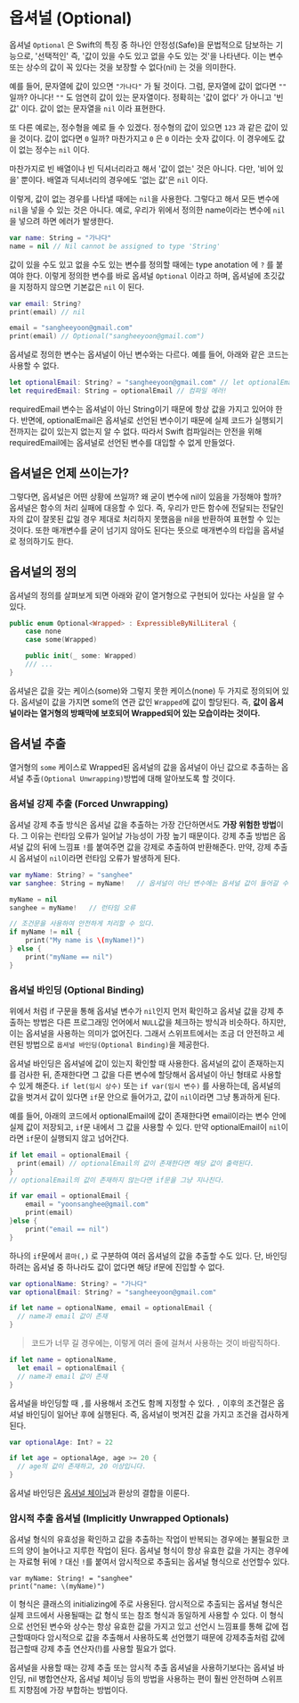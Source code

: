 # 옵셔널 (Optional)
옵셔널 `Optional` 은 Swift의 특징 중 하나인 안정성(Safe)을 문법적으로 담보하는 기능으로, '선택적인' 즉, '값이 있을 수도 있고 없을 수도 있는 것'을 나타낸다. 이는 변수 또는 상수의 값이 꼭 있다는 것을 보장할 수 없다(nil) 는 것을 의미한다. 

예를 들어, 문자열에 값이 있으면 `"가나다"` 가 될 것이다. 그럼, 문자열에 값이 없다면 `""` 일까? 아니다! `""` 도 엄연히 값이 있는 문자열이다. 정확히는 '값이 없다' 가 아니고 '빈 값' 이다. 값이 없는 문자열을 `nil` 이라 표현한다.

또 다른 예로는, 정수형을 예로 들 수 있겠다. 정수형의 값이 있으면 `123` 과 같은 값이 있을 것이다. 값이 없다면 `0` 일까? 마찬가지고 `0` 은 `0` 이라는 숫자 값이다. 이 경우에도 값이 없는 정수는 `nil` 이다. 

마찬가지로 빈 배열이나 빈 딕셔너리라고 해서 '값이 없는' 것은 아니다. 다만, '비어 있을' 뿐이다. 배열과 딕셔너리의 경우에도 '없는 값'은 `nil` 이다.

이렇게, 값이 없는 경우를 나타낼 때에는 `nil`을 사용한다. 그렇다고 해서 모든 변수에 `nil`을 넣을 수 있는 것은 아니다. 예로, 우리가 위에서 정의한 name이라는 변수에 `nil`을 넣으려 하면 에러가 발생한다.

```swift
var name: String = "가나다"
name = nil // Nil cannot be assigned to type 'String'
```
값이 있을 수도 있고 없을 수도 있는 변수를 정의할 때에는 type anotation 에 `?` 를 붙여야 한다.
이렇게 정의한 변수를 바로 옵셔널 `Optional` 이라고 하며, 옵셔널에 초깃값을 지정하지 않으면 기본값은 `nil` 이 된다.

```swift
var email: String?
print(email) // nil

email = "sangheeyoon@gmail.com"
print(email) // Optional("sangheeyoon@gmail.com")

```
옵셔널로 정의한 변수는 옵셔널이 아닌 변수와는 다르다. 예를 들어, 아래와 같은 코드는 사용할 수 없다.

```swift
let optionalEmail: String? = "sangheeyoon@gmail.com" // let optionalEmail: Optional<String> 처럼 제네릭을 사용하여도 된다.
let requiredEmail: String = optionalEmail // 컴파일 에러!
```
requiredEmail 변수는 옵셔널이 아닌 String이기 때문에 항상 값을 가지고 있어야 한다. 반면에, optionalEmail은 옵셔널로 선언된 변수이기 때문에 실제 코드가 실행되기 전까지는 값이 있는지 없는지 알 수 없다. 따라서 Swift 컴파일러는 안전을 위해 requiredEmail에는 옵셔널로 선언된 변수를 대입할 수 없게 만들었다.

## 옵셔널은 언제 쓰이는가?
그렇다면, 옵셔널은 어떤 상황에 쓰일까? 왜 굳이 변수에 nil이 있음을 가정해야 할까? 옵셔널은 함수의 처리 실패에 대응할 수 있다. 즉, 우리가 만든 함수에 전달되는 전달인자의 값이 잘못된 값일 경우 제대로 처리하지 못했음을 nil을 반환하여 표현할 수 있는 것이다. 또한 매개변수를 굳이 넘기지 않아도 된다는 뜻으로 매개변수의 타입을 옵셔널로 정의하기도 한다. 

## 옵셔널의 정의
옵셔널의 정의를 살펴보게 되면 아래와 같이 열거형으로 구현되어 있다는 사실을 알 수 있다. 
```swift
public enum Optional<Wrapped> : ExpressibleByNilLiteral {
	case none
	case some(Wrapped)

	public init(_ some: Wrapped)
	/// ...
}
```
옵셔널은 값을 갖는 케이스(some)와 그렇지 못한 케이스(none) 두 가지로 정의되어 있다. 옵셔널이 값을 가지면 some의 연관 값인 `Wrapped`에 값이 할당된다. 즉, **값이 옵셔널이라는 열거형의 방패막에 보호되어 Wrapped되어 있는 모습이라는 것이다.**


## 옵셔널 추출
열거형의 `some` 케이스로 Wrapped된 옵셔널의 값을 옵셔널이 아닌 값으로 추출하는 옵셔널 추출`(Optional Unwrapping)`방법에 대해 알아보도록 할 것이다.

### 옵셔널 강제 추출 (Forced Unwrapping)
옵셔널 강제 추출 방식은 옵셔널 값을 추출하는 가장 간단하면서도 **가장 위험한 방법**이다. 그 이유는 런타임 오류가 일어날 가능성이 가장 높기 때문이다. 강제 추출 방법은 옵셔널 값의 뒤에 느낌표 `!`를 붙여주면 값을 강제로 추출하여 반환해준다. 만약, 강제 추출 시 옵셔널이 `nil`이라면 런타임 오류가 발생하게 된다.  

```swift
var myName: String? = "sanghee"
var sanghee: String = myName!	// 옵셔널이 아닌 변수에는 옵셔널 값이 들어갈 수 없기 때문에 추출해서 할당해주어야 한다.

myName = nil
sanghee = myName!	// 런타임 오류

// 조건문을 사용하여 안전하게 처리할 수 있다.
if myName != nil {
	print("My name is \(myName!)")
} else {
	print("myName == nil")
}
```

### 옵셔널 바인딩 (Optional Binding)
위에서 처럼 if 구문을 통해 옵셔널 변수가 `nil`인지 먼저 확인하고 옵셔널 값을 강제 추출하는 방법은 다른 프로그래밍 언어에서 `NULL`값을 체크하는 방식과 비슷하다. 하지만, 이는 옵셔널을 사용하는 의미가 없어진다. 그래서 스위프트에서는 조금 더 안전하고 세련된 방법으로 `옵셔널 바인딩(Optional Binding)`을 제공한다. 

옵셔널 바인딩은 옵셔널에 값이 있는지 확인할 때 사용한다. 옵셔널의 값이 존재하는지를 검사한 뒤, 존재한다면 그 값을 다른 변수에 할당해서 옵셔널이 아닌 형태로 사용할 수 있게 해준다. `if let(임시 상수)` 또는 `if var(임시 변수)` 를 사용하는데, 옵셔널의 값을 벗겨서 값이 있다면 `if`문 안으로 들어가고, 값이 `nil`이라면 그냥 통과하게 된다.

예를 들어, 아래의 코드에서 optionalEmail에 값이 존재한다면 email이라는 변수 안에 실제 값이 저장되고, `if`문 내에서 그 값을 사용할 수 있다. 만약 optionalEmail이 `nil`이라면 `if`문이 실행되지 않고 넘어간다.

```swift
if let email = optionalEmail {
  print(email) // optionalEmail의 값이 존재한다면 해당 값이 출력된다.
}
// optionalEmail의 값이 존재하지 않는다면 if문을 그냥 지나친다.

if var email = optionalEmail {
	email = "yoonsanghee@gmail.com"
	print(email)
}else {
	print("email == nil")
}
```

하나의 `if`문에서 `콤마(,)` 로 구분하여 여러 옵셔널의 값을 추출할 수도 있다. 단, 바인딩 하려는 옵셔널 중 하나라도 값이 없다면 해당 if문에 진입할 수 없다.
```swift
var optionalName: String? = "가나다"
var optionalEmail: String? = "sangheeyoon@gmail.com"

if let name = optionalName, email = optionalEmail {
  // name과 email 값이 존재
}
```
> 코드가 너무 길 경우에는, 이렇게 여러 줄에 걸쳐서 사용하는 것이 바람직하다.
```swift
if let name = optionalName,
  let email = optionalEmail {
  // name과 email 값이 존재
}
```

옵셔널을 바인딩할 때 `,`를 사용해서 조건도 함께 지정할 수 있다. `,` 이후의 조건절은 옵셔널 바인딩이 일어난 후에 실행된다. 즉, 옵셔널이 벗겨진 값을 가지고 조건을 검사하게 된다.

```swift
var optionalAge: Int? = 22

if let age = optionalAge, age >= 20 {
  // age의 값이 존재하고, 20 이상입니다.
}

```

옵셔널 바인딩은 [옵셔널 체이닝](https://github.com/singhee/TIL/blob/master/swift/optional_chaining.md)과 환상의 결합을 이룬다. 

### 암시적 추출 옵셔널 (Implicitly Unwrapped Optionals)
옵셔널 형식의 유효성을 확인하고 값을 추출하는 작업이 반복되는 경우에는 불필요한 코드의 양이 늘어나고 지루한 작업이 된다. 옵셔널 형식이 항상 유효한 값을 가지는 경우에는 자료형 뒤에 `?` 대신 `!`를 붙여서 암시적으로 추출되는 옵셔널 형식으로 선언할수 있다.
```
var myName: String! = "sanghee"
print("name: \(myName)")
```

이 형식은 클래스의 initializing에 주로 사용된다. 암시적으로 추출되는 옵셔널 형식은 실제 코드에서 사용될때는 값 형식 또는 참조 형식과 동일하게 사용할 수 있다. 이 형식으로 선언된 변수와 상수는 항상 유효한 값을 가지고 있고 선언시 느낌표를 통해 값에 접근할때마다 암시적으로 값을 추출해서 사용하도록 선언했기 때문에 강제추출처럼 값에 접근할때 강제 추출 연산자(!)를 사용할 필요가 없다.

옵셔널을 사용할 때는 강제 추출 또는 암시적 추출 옵셔널을 사용하기보다는 옵셔널 바인딩, nil 병합연산자, 옵셔널 체이닝 등의 방법을 사용하는 편이 훨씬 안전하며 스위프트 지향점에 가장 부합하는 방법이다. 
 


























